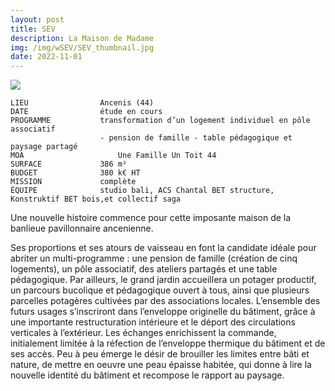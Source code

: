 ```yaml
---
layout: post
title: SEV
description: La Maison de Madame
img: /img/wSEV/SEV_thumbnail.jpg
date: 2022-11-01
---
```


<div clas="img_row">
    <img class="col three" src="{{ site.baseurl }}/img/wSEV/image1.gif"/>
</div>

```
LIEU                Ancenis (44)
DATE                étude en cours
PROGRAMME           transformation d’un logement individuel en pôle associatif
                    - pension de famille - table pédagogique et paysage partagé
MOA  		            Une Famille Un Toit 44
SURFACE             386 m²
BUDGET              380 k€ HT
MISSION             complète
ÉQUIPE              studio bali, ACS Chantal BET structure, Konstruktif BET bois,et collectif saga
```

Une nouvelle histoire commence pour cette imposante maison de la banlieue pavillonnaire ancenienne. 

Ses proportions et ses atours de vaisseau en font la candidate idéale pour abriter un multi-programme : une pension de famille (création de cinq logements), un pôle associatif, des ateliers partagés et une table pédagogique. 
Par ailleurs, le grand jardin accueillera un potager productif, un parcours bucolique et pédagogique ouvert à tous, ainsi que plusieurs parcelles potagères cultivées par des associations locales.
L’ensemble des futurs usages s’inscriront dans l’enveloppe originelle du bâtiment, grâce à une importante restructuration intérieure et le déport des circulations verticales à l’extérieur.
Les échanges enrichissent la commande, initialement limitée à la réfection de l’enveloppe thermique du bâtiment et de ses accès.
Peu à peu émerge le désir de brouiller les limites entre bâti et nature, de mettre en oeuvre une peau épaisse habitée, qui donne à lire la nouvelle identité du bâtiment et recompose le rapport au paysage.

<div class="img_row">
	<img class="col three" src="{{ site.baseurl }}/img/wSEV/image2.jpg" alt="" title="example image"/>
</div>
<br>
<div class="img_row">
	<img class="col three" src="{{ site.baseurl }}/img/wSEV/RDC.jpg" alt="" title="example image"/>
</div>
<br>
<div class="img_row">
	<img class="col three" src="{{ site.baseurl }}/img/wSEV/R+1.jpg" alt="" title="example image"/>
</div>
